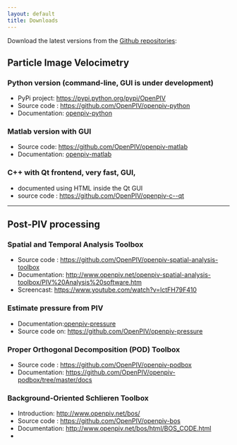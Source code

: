 ```yaml
---
layout: default
title: Downloads 
---
```


Download the latest versions from the [Github repositories](http://github.com/openpiv):


## Particle Image Velocimetry 

### Python version (command-line, GUI is under development)
* PyPi project: <https://pypi.python.org/pypi/OpenPIV>
* Source code : <https://github.com/OpenPIV/openpiv-python>
* Documentation:  [openpiv-python] 

### Matlab version with GUI 
* Source code: <https://github.com/OpenPIV/openpiv-matlab>
* Documentation:  [openpiv-matlab]
		
		
### C++ with Qt frontend, very fast, GUI, 
* documented using HTML inside the Qt GUI
* source code : <https://github.com/OpenPIV/openpiv-c--qt>

-----

## Post-PIV processing
		
### Spatial and Temporal Analysis Toolbox
* Source code : <https://github.com/OpenPIV/openpiv-spatial-analysis-toolbox>
* Documentation: <http://www.openpiv.net/openpiv-spatial-analysis-toolbox/PIV%20Analysis%20software.htm>
* Screencast: <https://www.youtube.com/watch?v=lctFH79F410>

### Estimate pressure from PIV
* Documentation:[openpiv-pressure]
* Source code on: <https://github.com/OpenPIV/openpiv-pressure>


### Proper Orthogonal Decomposition (POD) Toolbox
* Source code : <https://github.com/OpenPIV/openpiv-podbox>
* Documentation: <https://github.com/OpenPIV/openpiv-podbox/tree/master/docs>

### Background-Oriented Schlieren Toolbox
* Introduction: <http://www.openpiv.net/bos/>
* Source code : <https://github.com/OpenPIV/openpiv-bos>
* Documentation: <http://www.openpiv.net/bos/html/BOS_CODE.html>
* 

[openpiv-matlab]: http://www.openpiv.net/openpiv-matlab
[openpiv-python]: http://openpiv.readthedocs.org/
[openpiv-pressure]: http://www.openpiv.net/openpiv-pressure


